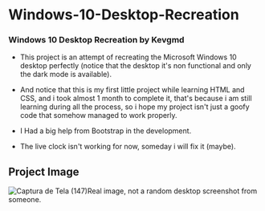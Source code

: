 # Windows-10-Desktop-Recreation
### Windows 10 Desktop Recreation by Kevgmd

- This project is an attempt of recreating the Microsoft Windows 10 desktop perfectly (notice that the desktop it's non functional and only the dark mode is available).

- And notice that this is my first little project while learning HTML and CSS, and i took almost 1 month to complete it, that's because i am still learning during all the process, so i hope my project isn't just a goofy code that somehow managed to work properly. 

- I Had a big help from Bootstrap in the development.

- The live clock isn't working for now, someday i will fix it (maybe).

## Project Image
![Captura de Tela (147)](https://github.com/Kevgmd/Windows-10-Desktop-Recreation/assets/140569159/3da6fed3-23fe-4c7b-82ba-38e5bca58a2f)Real image, not a random desktop screenshot from someone.
